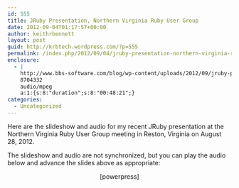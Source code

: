 ```yaml
---
id: 555
title: JRuby Presentation, Northern Virginia Ruby User Group
date: 2012-09-04T01:17:57+00:00
author: keithrbennett
layout: post
guid: http://krbtech.wordpress.com/?p=555
permalink: /index.php/2012/09/04/jruby-presentation-northern-virginia-ruby-user-group/
enclosure:
  - |
    http://www.bbs-software.com/blog/wp-content/uploads/2012/09/jruby-presentation-20120828-keith-bennett.mp3
    8704332
    audio/mpeg
    a:1:{s:8:"duration";s:8:"00:48:21";}
categories:
  - Uncategorized
---
```

Here are the slideshow and audio for my recent JRuby presentation at the Northern Virginia Ruby User Group meeting in Reston, Virginia on August 28, 2012.



The slideshow and audio are not synchronized, but you can play the audio below and advance the slides above as appropriate:

<center>
  [powerpress]
</center>